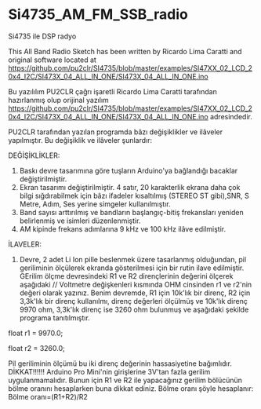 # Si4735_AM_FM_SSB_radio
Si4735 ile DSP radyo

This All Band Radio Sketch has been written by Ricardo Lima Caratti and original software located at https://github.com/pu2clr/SI4735/blob/master/examples/SI47XX_02_LCD_20x4_I2C/SI473X_04_ALL_IN_ONE/SI473X_04_ALL_IN_ONE.ino

Bu yazılılım PU2CLR çağrı işaretli Ricardo Lima Caratti tarafından hazırlanmış olup orijinal yazılım https://github.com/pu2clr/SI4735/blob/master/examples/SI47XX_02_LCD_20x4_I2C/SI473X_04_ALL_IN_ONE/SI473X_04_ALL_IN_ONE.ino adresindedir.
  
  PU2CLR tarafından yazılan programda bâzı değişiklikler ve ilâveler yapılmıştır. Bu değişiklik ve ilâveler şunlardır:
  
  DEĞİŞİKLİKLER:
  1) Baskı devre tasarımına göre tuşların Arduino'ya bağlandığı bacaklar değiştirilmiştir.
  2) Ekran tasarımı değiştirilmiştir. 4 satır, 20 karakterlik ekrana daha çok bilgi sığdırabilmek için bâzı ifadeler kısaltılmış (STEREO ST gibi),SNR, S Metre,
  Adım, Ses yerine simgeler kullanılmıştır.
  3) Band sayısı arttırılmış ve bandların başlangıç-bitiş frekansları yeniden belirlenmiş ve isimleri düzenlenmiştir.
  4) AM kipinde frekans adımlarına 9 kHz ve 100 kHz ilâve edilmiştir.
  
  İLAVELER:

 1) Devre, 2 adet Li Ion pille beslenmek üzere tasarlanmış olduğundan, pil geriliminin ölçülerek ekranda gösterilmesi için bir rutin ilave edilmiştir.
  GErilim ölçme devresindeki R1 ve R2 dirençlerinin değerini ölçerek aşağıdaki
  // Voltmetre değişkenleri kısmında OHM cinsinden r1 ve r2'nin değeri olarak yazınız. Benim devremde, R1 için 10k'lık bir direnç, R2 için 3,3k'lık bir
  direnç kullanılmı, direnç değerleri ölçülmüş ve 10k'lık direnç 9970 ohm, 3,3k'lık direnç ise 3260 ohm bulunmuş ve aşağıdaki şekilde
  programa tanıtılmıştır. 
  

float r1 = 9970.0;

float r2 = 3260.0;

Pil geriliminin ölçümü bu iki direnç değerinin hassasiyetine bağımlıdır.
DİKKAT!!!!!!
Arduino Pro Mini'nin girişlerine 3V'tan fazla gerilim uygulanmamalıdır. Bunun için R1 ve R2 ile yapacağınız gerilim bölücünün bölme oranını
hesaplarken buna dikkat ediniz. Bölme oranı şöyle hesaplanır:
Bölme oranı=(R1+R2)/R2
